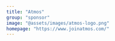 ```yaml
---
title: "Atmos"
group: "sponsor"
image: "@assets/images/atmos-logo.png"
homepage: "https://www.joinatmos.com/"
---
```

